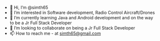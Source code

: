 - 👋 Hi, I’m @simth65
- 👀 I’m interested in Software development, Radio Control Aircraft/Drones
- 🌱 I’m currently learning Java and Android development and on the way to be a Jr Full Stack Developer
- 💞️ I’m looking to collaborate on being a Jr Full Stack Developer
- 📫 How to reach me - at simth65@gmail.com

<!---
simth65/simth65 is a ✨ special ✨ repository because its `README.md` (this file) appears on your GitHub profile.
You can click the Preview link to take a look at your changes.
--->
